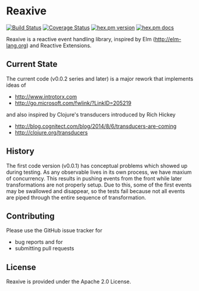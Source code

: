 # Reaxive

[![Build Status](https://travis-ci.org/alfert/reaxive.svg?branch=master)](https://travis-ci.org/alfert/reaxive)
[![Coverage Status](https://coveralls.io/repos/alfert/reaxive/badge.png?branch=master)](https://coveralls.io/r/alfert/reaxive?branch=master)
[![hex.pm version](https://img.shields.io/hexpm/v/reaxive.svg?style=flat)](https://hex.pm/packages/reaxive)
[![hex.pm docs](https://img.shields.io/hexpm/v/reaxive.svg?style=flat)](https://http://hexdocs.pm/reaxive)

Reaxive is a reactive event handling library, inspired by Elm (http://elm-lang.org) and Reactive Extensions.

## Current State

The current code (v0.0.2 series and later) is a major rework that implements ideas of 

* http://www.introtorx.com
* http://go.microsoft.com/fwlink/?LinkID=205219

and also inspired by Clojure's transducers introduced by Rich Hickey 

* http://blog.cognitect.com/blog/2014/8/6/transducers-are-coming
* http://clojure.org/transducers

## History

The first code version (v0.0.1) has conceptual problems which showed up during testing.
As any observable lives in its own  process, we have maxium of concurrency.
This results in pushing events from the front while later transformations are
not properly setup. Due to this, some of the first events may be swallowed and
disappear, so the tests fail because not all events are piped through the
entire sequence of transformation.


## Contributing

Please use the GitHub issue tracker for 

* bug reports and for
* submitting pull requests

## License

Reaxive is provided under the Apache 2.0 License. 
